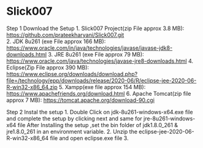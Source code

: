 # Slick007
Step 1 
  Download the Setup
    1. Slick007 Project(zip File approx 3.8 MB): https://github.com/prateekharyani/Slick007.git   
    2. JDK 8u261 (exe File approx 166 MB): https://www.oracle.com/in/java/technologies/javase/javase-jdk8-downloads.html
    3. JRE 8u261 (exe File approx 79 MB): https://www.oracle.com/java/technologies/javase-jre8-downloads.html
    4. Eclipse(Zip File approx 390 MB): https://www.eclipse.org/downloads/download.php?file=/technology/epp/downloads/release/2020-06/R/eclipse-jee-2020-06-R-win32-x86_64.zip
    5. Xampp(exe file approx 154 MB): https://www.apachefriends.org/download.html
    6. Apache Tomcat(zip file approx 7 MB): https://tomcat.apache.org/download-90.cgi

Step 2 
  Instal the setup
    1. Double Click on jdk-8u261-windows-x64.exe file and complete the setup by clicking next and same for jre-8u261-windows-x64 file
       After Installing the setup ,set the bin folder of jdk1.8.0_261 & jre1.8.0_261 in an environment variable.
    2. Unzip the eclipse-jee-2020-06-R-win32-x86_64 file and open eclipse.exe file
    3. 
    
  
   
    
    
